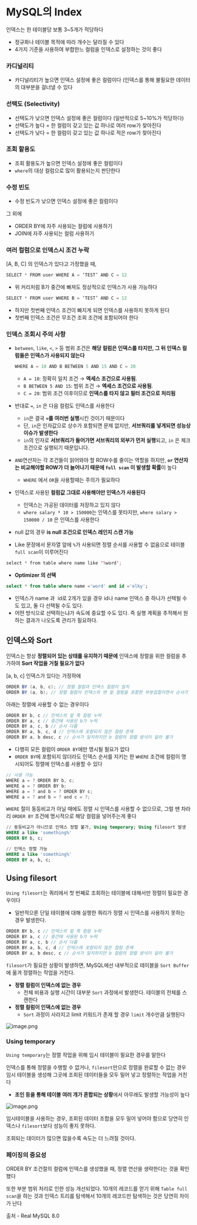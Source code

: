 # MySQL의 Index

인덱스는 한 테이블당 보통 3~5개가 적당하다

- 정규화나 테이블 목적에 따라 개수는 달라질 수 있다
- 4가지 기준을 사용하여 부합한느 컬럼을 인덱스로 설정하는 것이 좋다

### 카디널리티

- 카디널리티가 높으면 인덱스 설정에 좋은 컬럼이다 (인덱스를 통해 불필요한 데이터의 대부분을 걸너낼 수 있다

### 선택도 **(Selectivity)**

- 선택도가 낮으면  인덱스 설정에 좋은 컬럼이다 (일반적으로 5~10%가 적당하다)
- 선택도가 높다 = 한 컬럼이 갖고 있는 값 하나로 여러 row가 찾아진다
- 선택도가 낮다 = 한 컬럼이 갖고 있는 값 하나로 적은 row가 찾아진다

### 조회 할용도

- 조회 활용도가 높으면 인덱스 설정에 좋은 컬럼이다
- `where`의 대상 컬럼으로 많이 활용되는지 판단한다

### 수정 빈도

- 수정 빈도가 낮으면 인덱스 설정에 좋은 컬럼이다

그 외에

- ORDER BY에 자주 사용되는 컬럼에 사용하기
- JOIN에 자주 사용되는 컬럼 사용하기

### 여러 컬럼으로 인덱스시 조건 누락

[A, B, C] 의 인덱스가 있다고 가정했을 때,

```java
SELECT * FROM user WHERE A = ‘TEST’ AND C = 12
```

- 위 커리처럼 B가 중간에 빠져도 정상적으로 인덱스가  사용 가능하다

```java
SELECT * FROM user WHERE B = ‘TEST’ AND C = 12
```

- 하지만 첫번째 인덱스 조건이 빠지게 되면 인덱스를 사용하지 못하게 된다
- 첫번째 인덱스 조건은 무조건 조회 조건에 포함되어야 한다

### 인덱스 조회시 주의 사항

- `between`, `like`, `<`, `>` 등 범위 조건은 **해당 컬럼은 인덱스를 타지만, 그 뒤 인덱스 컬럼들은 인덱스가 사용되지 않는다**

    ```java
    WHERE A = 10 AND B BETWEEN 5 AND 15 AND C = 20
    ```

    - `A = 10`: 정확히 일치 조건 → **엑세스 조건으로 사용됨**.
    - `B BETWEEN 5 AND 15`: 범위 조건 → **엑세스 조건으로 사용됨**.
    - `C = 20`: 범위 조건 이후이므로 **인덱스를 타지 않고 필터 조건으로 처리됨**
- 반대로 `=`, `in` 은 다음 컬럼도 인덱스를 사용한다
    - `in`은 결국 **`=`를 여러번 실행**시킨 것이기 때문이다
    - 단, `in`은 인자값으로 상수가 포함되면 문제 없지만, **서브쿼리를 넣게되면 성능상 이슈가 발생한다**
    - `in`의 인자로 **서브쿼리가 들어가면 서브쿼리의 외부가 먼저 실행**되고, `in` 은 체크조건으로 실행되기 때문입니다.
- `AND`연산자는 각 조건들이 읽어와야 할 ROW수를 줄이는 역할을 하지만, **`or` 연산자는 비교해야할 ROW가 더 늘어나기 때문에 `full scan` 이 발생할 확률**이 높다
    - `WHERE` 에서 `OR`을 사용할때는 주의가 필요하다
- 인덱스로 사용된 **컬럼값 그대로 사용해야만 인덱스가 사용된다**
    - 인덱스는 가공된 데이터를 저장하고 있지 않다
    - `where salary * 10 > 150000`는 인덱스를 못타지만, `where salary > 150000 / 10` 은 인덱스를 사용한다
- null 값의 경우 **is null 조건으로 인덱스 레인지 스캔 가능**
- Like 문장에서 문자열 앞에 `%`가 사용되면 정렬 순서를 사용할 수 없음으로 테이블 `full scan`이 이루어진다

```java
select * from table where name like '%word';
```

- **Optimizer 의 선택**

```sql
select * from table where name ='word' and id ='elky';
```

- 인덱스가 name 과  id로 2개가 있을 경우 id나 name 인덱스 중 하나가 선택될 수도 있고, 둘 다 선택될 수도 있다.
- 어떤 방식으로 선택하는냐가 속도에 중요할 수도 있다. 즉 실행 계획을 추적해서 원하는 결과가 나오도록 관리가 필요하다.

## 인덱스와 Sort

인덱스는 항상 **정렬되어 있는 상태를 유지하기 때문에** 인덱스에 정렬을 위한 컬럼을 추가하여 **Sort 작업을 거칠 필요가 없다**

[a, b, c] 인덱스가 있다는 가정하에

```java
ORDER BY (a, b, c); // 정렬 컬럼과 인덱스 컬럼이 일치
ORDER BY (a, b); // 정렬 컬럼이 인덱스의 맨 앞 컬럼을 포함한 부분집합이면서 순서가 동일
```

아래는 정렬에 사용할 수 없는 경우이다

```java
ORDER BY b, c // 인덱스의 앞 쪽 컬럼 누락
ORDER BY a, c // 중간에 사용된 b가 누락
ORDER BY a, c, b // 순서 다름
ORDER BY a, b, c, d // 인덱스에 포함되지 않은 컬럼 존재
ORDER BY a, b desc, c // 순서가 일치하지만 b 컬럼의 정렬 방식이 달라 불가
```

- 다행히 모든 컬럼이 `ORDER BY`에만 명시될 필요가 없다
- `ORDER BY`에 포함되지 않더라도  인덱스 순서를 지키는 한 `WHERE` 조건에 컬럼이 명시되어도 정렬에 인덱스를 사용할 수 있다

```java
// 사용 가능
WHERE a = ? ORDER BY b, c;
WHERE a = ? ORDER BY b;
WHERE a = ? and b = ? ORDER BY c;
WHERE a = ? and b = ? and c = ?;
```

`WHERE` 절이 동등비교가 아닐 때에도 정렬 시 인덱스를 사용할 수 없으므로, 그럴 땐 차라리 `ORDER BY` 조건에 명시적으로 해당 컬럼을 넣어주는게 좋다

```sql
// 동등비교가 아니므로 인덱스 정렬 불가, Using temporary; Using filesort 발생
WHERE a like 'something%'
ORDER BY b, c;

// 인덱스 정렬 가능
WHERE a like 'something%'
ORDER BY a, b, c;
```

## Using filesort

`Using filesort`는 쿼리에서 첫 번째로 조회하는 테이블에 대해서만 정렬이 필요한 경우이다

- 일반적으론 단일 테이블에 대해 실행한 쿼리가 정렬 시 인덱스를 사용하지 못하는 경우 발생한다.

```java
ORDER BY b, c // 인덱스의 앞 쪽 컬럼 누락
ORDER BY a, c // 중간에 사용된 b가 누락
ORDER BY a, c, b // 순서 다름
ORDER BY a, b, c, d // 인덱스에 포함되지 않은 컬럼 존재
ORDER BY a, b desc, c // 순서가 일치하지만 b 컬럼의 정렬 방식이 달라 불가
```

`filesort`가 필요한 상황이 발생하면, MySQL에선 내부적으로 테이블을 `Sort Buffer`에 옮겨 정렬하는 작업을 거친다.

- **정렬 컬럼이 인덱스에 없는 경우**
    - 전체 비용과 실행 시간이 대부분 `Sort` 과정에서 발생한다. 테이블의 전체를 스캔한다
- **정렬 컬럼이 인덱스에 없는 경우**
    - `Sort` 과정이 사라지고 limit 키워드가 존재 할 경우 `limit` 개수만큼 실행된다

![image.png](/assets/img/chapter2/mysql/mysql_2_1.png)

### **Using temporary**

`Using temporary`는 정렬 작업을 위해 임시 테이블이 필요한 경우를 말한다

인덱스를 통해 정렬을 수행할 수 없거나, `filesort`만으로 정렬을 완료할 수 없는 경우 임시 테이블을 생성해 그곳에 조회된 데이터들을 모두 밀어 넣고 정렬하는 작업을 거친다

- **조인 등을 통해 테이블 여러 개가 혼합되는 상황**에서 아무래도 발생할 가능성이 높다

![image.png](/assets/img/chapter2/mysql/mysql_2_2.png)

임시테이블을 사용하는 경우, 조회된 데이터 조합을 모두 밀어 넣어야 함으로 당연히 인덱스나 `filesort`보다 성능이 좋지 못하다.

조회되는 데이터가 많으면 많을수록 속도는 더 느려질 것이다.

### 페이징의 중요성

ORDER BY 조건절의 컬럼에 인덱스를 생성했을 때, 정렬 연산을 생락한다는 것을 확인했다

또한 부분 범위 처리로 인한 성능 개선되었다. 10개의 레코드를 얻기 위해 `Table full scan`을 하는 것과 인덱스 트리를 탐색해서 10개의 레코드만 탐색하는 것은 당연히 차이가 난다

출처 - Real MySQL 8.0